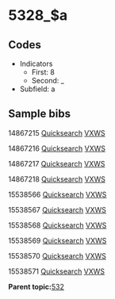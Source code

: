 # 5328\_$a

## Codes

-   Indicators
    -   First: 8
    -   Second: \_
-   Subfield: a

## Sample bibs

14867215 [Quicksearch](https://search.library.yale.edu/catalog/14867215) [VXWS](http://prodorbis.library.yale.edu:7014/vxws/GetHoldingsService?bibId=14867215)

14867216 [Quicksearch](https://search.library.yale.edu/catalog/14867216) [VXWS](http://prodorbis.library.yale.edu:7014/vxws/GetHoldingsService?bibId=14867216)

14867217 [Quicksearch](https://search.library.yale.edu/catalog/14867217) [VXWS](http://prodorbis.library.yale.edu:7014/vxws/GetHoldingsService?bibId=14867217)

14867218 [Quicksearch](https://search.library.yale.edu/catalog/14867218) [VXWS](http://prodorbis.library.yale.edu:7014/vxws/GetHoldingsService?bibId=14867218)

15538566 [Quicksearch](https://search.library.yale.edu/catalog/15538566) [VXWS](http://prodorbis.library.yale.edu:7014/vxws/GetHoldingsService?bibId=15538566)

15538567 [Quicksearch](https://search.library.yale.edu/catalog/15538567) [VXWS](http://prodorbis.library.yale.edu:7014/vxws/GetHoldingsService?bibId=15538567)

15538568 [Quicksearch](https://search.library.yale.edu/catalog/15538568) [VXWS](http://prodorbis.library.yale.edu:7014/vxws/GetHoldingsService?bibId=15538568)

15538569 [Quicksearch](https://search.library.yale.edu/catalog/15538569) [VXWS](http://prodorbis.library.yale.edu:7014/vxws/GetHoldingsService?bibId=15538569)

15538570 [Quicksearch](https://search.library.yale.edu/catalog/15538570) [VXWS](http://prodorbis.library.yale.edu:7014/vxws/GetHoldingsService?bibId=15538570)

15538571 [Quicksearch](https://search.library.yale.edu/catalog/15538571) [VXWS](http://prodorbis.library.yale.edu:7014/vxws/GetHoldingsService?bibId=15538571)

**Parent topic:**[532](../../tags/532/532.md)


